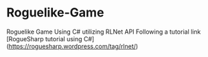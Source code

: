 # Roguelike-Game
Roguelike Game Using C# utilizing RLNet API 
Following a tutorial link [RogueSharp tutorial using C#] (https://roguesharp.wordpress.com/tag/rlnet/)
